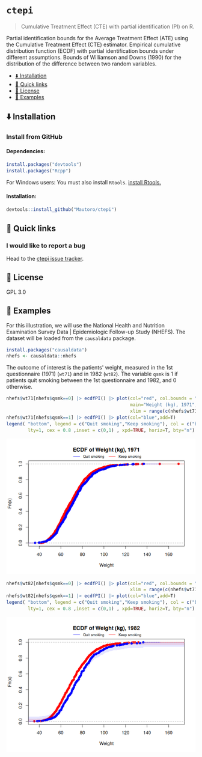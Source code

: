 # `ctepi`
> Cumulative Treatment Effect (CTE) with partial identification (PI) on R.


Partial identification bounds for the Average Treatment Effect (ATE) using
the Cumulative Treatment Effect (CTE) estimator. Empirical cumulative distribution
function (ECDF) with partial identification bounds under different assumptions.
Bounds of Williamson and Downs (1990) for the distribution of the difference between
two random variables.

- <a href="#arrow_down-installation"
  id="toc-arrow_down-installation">:arrow_down: Installation</a>
- <a href="#link-quick-links"
  id="toc-link-quick-links">:link: Quick links
  </a>
- <a href="#blue_book-license"
  id="toc-blue_book-license"><strong>:blue_book:</strong> License</a>
- <a href="#rocket-examples" id="toc-rocket-examples">:rocket: Examples</a>


## :arrow_down: Installation

### Install from GitHub

#### Dependencies:

``` r
install.packages("devtools")
install.packages("Rcpp")
```
For Windows users: You must also install `Rtools`. [install Rtools.](https://cran.r-project.org/bin/windows/Rtools/)

#### Installation:

``` r
devtools::install_github("Mautoro/ctepi")
```

## :link: Quick links

### I would like to report a bug

Head to the [ctepi issue tracker](https://github.com/Mautoro/ctepi/issues).


## **:blue_book:** License

GPL 3.0

## :rocket: Examples

For this illustration, we will use the National Health and Nutrition Examination Survey Data | Epidemiologic Follow-up Study (NHEFS). The dataset will be loaded from the `causaldata` package.

``` r
install.packages("causaldata")
nhefs <- causaldata::nhefs
```

The outcome of interest is the patients' weight, measured in the 1st questionnaire (1971) (`wt71`) and in 1982 (`wt82`). The variable `qsmk` is 1 if patients quit smoking between the 1st questionnaire and 1982, and 0 otherwise.

``` r
nhefs$wt71[nhefs$qsmk==0] |> ecdfPI() |> plot(col="red", col.bounds = "red", 
                                              main="Weight (kg), 1971", 
                                              xlim = range(c(nhefs$wt71,nhefs$wt82),na.rm = T) )
nhefs$wt71[nhefs$qsmk==1] |> ecdfPI() |> plot(col="blue",add=T)
legend( "bottom", legend = c("Quit smoking","Keep smoking"), col = c("blue", "red"), 
        lty=1, cex = 0.8 ,inset = c(0,1) , xpd=TRUE, horiz=T, bty="n")
```
![](README_files/figure-markdown_strict/unnamed-chunk-2-1.png)

``` r
nhefs$wt82[nhefs$qsmk==0] |> ecdfPI() |> plot(col="red", col.bounds = "red", main="Weight (kg), 1982",
                                              xlim = range(c(nhefs$wt71,nhefs$wt82),na.rm = T) )
nhefs$wt82[nhefs$qsmk==1] |> ecdfPI() |> plot(col="blue",add=T)
legend( "bottom", legend = c("Quit smoking","Keep smoking"), col = c("blue", "red"), 
        lty=1, cex = 0.8 ,inset = c(0,1) , xpd=TRUE, horiz=T, bty="n")
```
![](README_files/figure-markdown_strict/unnamed-chunk-3-1.png)






